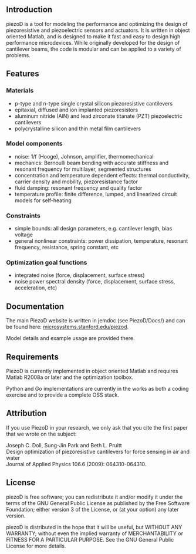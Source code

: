 ## Introduction
piezoD is a tool for modeling the performance and optimizing the design of piezoresistive and piezoelectric sensors and actuators. It is written in object oriented Matlab, and is designed to make it fast and easy to design high performance microdevices. While originally developed for the design of cantilever beams, the code is modular and can be applied to a variety of problems.


## Features

### Materials
- p-type and n-type single crystal silicon piezoresistive cantilevers
- epitaxial, diffused and ion implanted piezoresistors
- aluminum nitride (AlN) and lead zirconate titanate (PZT) piezoelectric cantilevers
- polycrystalline silicon and thin metal film cantilevers

### Model components
- noise: 1/f (Hooge), Johnson, amplifier, thermomechanical
- mechanics: Bernoulli beam bending with accurate stiffness and resonant frequency for multilayer, segmented structures
- concentration and temperature dependent effects: thermal conductivity, carrier density and mobility, piezoresistance factor
- fluid damping: resonant frequency and quality factor
- temperature profile: finite difference, lumped, and linearized circuit models for self-heating

### Constraints
- simple bounds: all design parameters, e.g. cantilever length, bias voltage
- general nonlinear constraints: power dissipation, temperature, resonant frequency, resistance, spring constant, etc

### Optimization goal functions
* integrated noise (force, displacement, surface stress)
* noise power spectral density (force, displacement, surface stress, acceleration, etc)


## Documentation
The main PiezoD website is written in jemdoc (see PiezoD/Docs/) and can be found here: [microsystems.stanford.edu/piezod](http://microsystems.stanford.edu/piezod).

Model details and example usage are provided there.



## Requirements
PiezoD is currently implemented in object oriented Matlab and requires Matlab R2008a or later and the optimization toolbox.

Python and Go implementations are currently in the works as both a coding exercise and to provide a complete OSS stack.


## Attribution

If you use PiezoD in your research, we only ask that you cite the first paper that we wrote on the subject:

Joseph C. Doll, Sung-Jin Park and Beth L. Pruitt  
Design optimization of piezoresistive cantilevers for force sensing in air and water  
Journal of Applied Physics 106.6 (2009): 064310-064310.


## License

piezoD is free software; you can redistribute it and/or modify it under the terms of the GNU General Public License as published by the Free Software Foundation; either version 3 of the License, or (at your option) any later version.

piezoD is distributed in the hope that it will be useful, but WITHOUT ANY WARRANTY; without even the implied warranty of MERCHANTABILITY or FITNESS FOR A PARTICULAR PURPOSE. See the GNU General Public License for more details.
